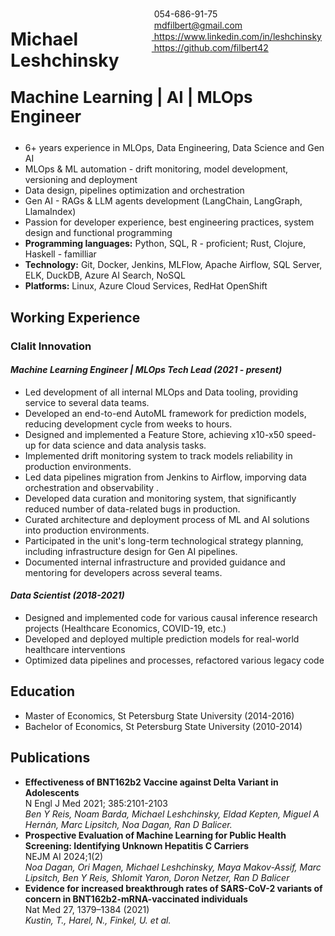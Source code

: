 
<span style="float:right;padding:6px"> 
  <img src="https://raw.githubusercontent.com/FortAwesome/Font-Awesome/refs/heads/6.x/svgs/solid/phone.svg" width="15" height="15"> 054-686-91-75
  <br><img src="https://raw.githubusercontent.com/FortAwesome/Font-Awesome/refs/heads/6.x/svgs/regular/envelope.svg" width="15" height="15"> <a href="mailto:mdfilbert@gmail.com"> mdfilbert@gmail.com</a>
  <br><img src="https://raw.githubusercontent.com/FortAwesome/Font-Awesome/refs/heads/6.x/svgs/brands/linkedin.svg" width="15" height="15"><a href="https://www.linkedin.com/in/leshchinsky/"> https://www.linkedin.com/in/leshchinsky</a>
  <br><img src="https://raw.githubusercontent.com/FortAwesome/Font-Awesome/refs/heads/6.x/svgs/brands/github.svg" width="15" height="15"><a href="https://github.com/filbert42"> https://github.com/filbert42</a>
</span>

# Michael Leshchinsky <br> <p style="font-size:26px">Machine Learning \| AI \| MLOps Engineer</p>

* 6+ years experience in MLOps, Data Engineering, Data Science and Gen AI
* MLOps & ML automation - drift monitoring, model development, versioning and deployment
* Data design, pipelines optimization and orchestration
* Gen AI - RAGs & LLM agents development (LangChain, LangGraph, LlamaIndex)
* Passion for developer experience, best engineering practices, system design and functional programming
* **Programming languages:** Python, SQL, R - proficient; Rust, Clojure, Haskell - familliar
* **Technology:** Git, Docker, Jenkins, MLFlow, Apache Airflow, SQL Server, ELK, DuckDB, Azure AI Search, NoSQL
* **Platforms:** Linux, Azure Cloud Services, RedHat OpenShift


## Working Experience

### Clalit Innovation
#### *Machine Learning Engineer \| MLOps Tech Lead (2021 - present)*

-   Led development of all internal MLOps and Data tooling, providing service to several data teams.
-   Developed an end-to-end AutoML framework for prediction models, reducing development cycle from weeks to hours. 
-   Designed and implemented a Feature Store, achieving x10-x50 speed-up for data science and data analysis tasks.
-   Implemented drift monitoring system to track models reliability in production environments.
-   Led data pipelines migration from Jenkins to Airflow, imporving data orchestration and observability .
-   Developed data curation and monitoring system, that significantly reduced number of data-related bugs in production.
-   Curated architecture and deployment process of ML and AI solutions into production environments.
-   Participated in the unit's long-term technological strategy planning, including infrastructure design for Gen AI pipelines.
-   Documented internal infrastructure and provided guidance and mentoring for developers across several teams.

#### *Data Scientist (2018-2021)*

-   Designed and implemented code for various causal inference research projects (Healthcare Economics, COVID-19, etc.)
-   Developed and deployed multiple prediction models for real-world healthcare interventions
-   Optimized data pipelines and processes, refactored various legacy code


## Education 

* Master of Economics, St Petersburg State University (2014-2016)
* Bachelor of Economics, St Petersburg State University (2010-2014)

## Publications

* **Effectiveness of BNT162b2 Vaccine against Delta Variant in Adolescents**<br>
N Engl J Med 2021; 385:2101-2103<br>
*Ben Y Reis, Noam Barda, Michael Leshchinsky, Eldad Kepten, Miguel A Hernán, Marc Lipsitch, Noa Dagan, Ran D Balicer.*
* **Prospective Evaluation of Machine Learning for Public Health Screening: Identifying Unknown Hepatitis C Carriers**<br>
NEJM AI 2024;1(2)<br>
*Noa Dagan, Ori Magen, Michael Leshchinsky, Maya Makov-Assif, Marc Lipsitch, Ben Y Reis, Shlomit Yaron, Doron Netzer, Ran D Balicer*
* **Evidence for increased breakthrough rates of SARS-CoV-2 variants of concern in BNT162b2-mRNA-vaccinated individuals**<br>
Nat Med 27, 1379–1384 (2021)<br>
*Kustin, T., Harel, N., Finkel, U. et al.*
